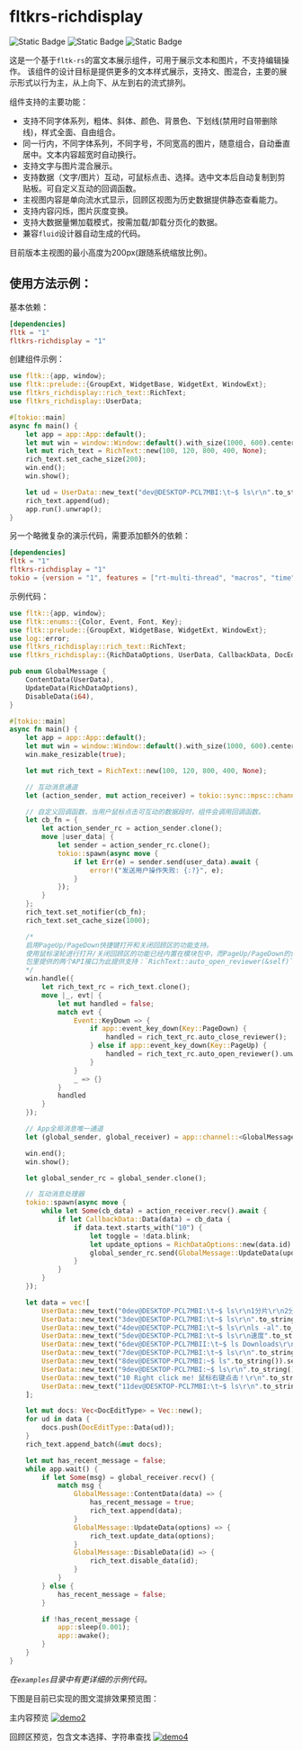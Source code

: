 # fltkrs-richdisplay
![Static Badge](https://img.shields.io/badge/crates-1.0.0-blue) 
![Static Badge](https://img.shields.io/badge/build-passing-green)
![Static Badge](https://img.shields.io/badge/Readonly-gray)


这是一个基于`fltk-rs`的富文本展示组件，可用于展示文本和图片，不支持编辑操作。 该组件的设计目标是提供更多的文本样式展示，支持文、图混合，主要的展示形式以行为主，从上向下、从左到右的流式排列。 

组件支持的主要功能：
- 支持不同字体系列，粗体、斜体、颜色、背景色、下划线(禁用时自带删除线)，样式全面、自由组合。
- 同一行内，不同字体系列，不同字号，不同宽高的图片，随意组合，自动垂直居中。文本内容超宽时自动换行。
- 支持文字与图片混合展示。
- 支持数据（文字/图片）互动，可鼠标点击、选择。选中文本后自动复制到剪贴板。可自定义互动的回调函数。
- 主视图内容是单向流水式显示，回顾区视图为历史数据提供静态查看能力。
- 支持内容闪烁，图片灰度变换。
- 支持大数据量懒加载模式，按需加载/卸载分页化的数据。
- 兼容`fluid`设计器自动生成的代码。

目前版本主视图的最小高度为200px(跟随系统缩放比例)。


## 使用方法示例：
基本依赖：
```toml
[dependencies]
fltk = "1"
fltkrs-richdisplay = "1"
```

创建组件示例：
```rust
use fltk::{app, window};
use fltk::prelude::{GroupExt, WidgetBase, WidgetExt, WindowExt};
use fltkrs_richdisplay::rich_text::RichText;
use fltkrs_richdisplay::UserData;

#[tokio::main]
async fn main() {
    let app = app::App::default();
    let mut win = window::Window::default().with_size(1000, 600).center_screen();
    let mut rich_text = RichText::new(100, 120, 800, 400, None);
    rich_text.set_cache_size(200);
    win.end();
    win.show();

    let ud = UserData::new_text("dev@DESKTOP-PCL7MBI:\t~$ ls\r\n".to_string());
    rich_text.append(ud);
    app.run().unwrap();
}
```

另一个略微复杂的演示代码，需要添加额外的依赖：
```toml
[dependencies]
fltk = "1"
fltkrs-richdisplay = "1"
tokio = {version = "1", features = ["rt-multi-thread", "macros", "time", "sync", "parking_lot"]}
```
示例代码：
```rust
use fltk::{app, window};
use fltk::enums::{Color, Event, Font, Key};
use fltk::prelude::{GroupExt, WidgetBase, WidgetExt, WindowExt};
use log::error;
use fltkrs_richdisplay::rich_text::RichText;
use fltkrs_richdisplay::{RichDataOptions, UserData, CallbackData, DocEditType};

pub enum GlobalMessage {
    ContentData(UserData),
    UpdateData(RichDataOptions),
    DisableData(i64),
}

#[tokio::main]
async fn main() {
    let app = app::App::default();
    let mut win = window::Window::default().with_size(1000, 600).center_screen();
    win.make_resizable(true);

    let mut rich_text = RichText::new(100, 120, 800, 400, None);

    // 互动消息通道
    let (action_sender, mut action_receiver) = tokio::sync::mpsc::channel::<CallbackData>(100);

    // 自定义回调函数，当用户鼠标点击可互动的数据段时，组件会调用回调函数。
    let cb_fn = {
        let action_sender_rc = action_sender.clone();
        move |user_data| {
            let sender = action_sender_rc.clone();
            tokio::spawn(async move {
                if let Err(e) = sender.send(user_data).await {
                    error!("发送用户操作失败: {:?}", e);
                }
            });
        }
    };
    rich_text.set_notifier(cb_fn);
    rich_text.set_cache_size(1000);

    /*
    启用PageUp/PageDown快捷键打开和关闭回顾区的功能支持。
    使用鼠标滚轮进行打开/关闭回顾区的功能已经内置在模块包中，而PageUp/PageDown的快捷键无法被内置组件检测到，因此需要外层容器主动调用API实现。
    包里提供的两个API接口为此提供支持：`RichText::auto_open_reviewer(&self)`和`RichText::auto_close_reviewer(&self)`。
    */
    win.handle({
        let rich_text_rc = rich_text.clone();
        move |_, evt| {
            let mut handled = false;
            match evt {
                Event::KeyDown => {
                    if app::event_key_down(Key::PageDown) {
                        handled = rich_text_rc.auto_close_reviewer();
                    } else if app::event_key_down(Key::PageUp) {
                        handled = rich_text_rc.auto_open_reviewer().unwrap();
                    }
                }
                _ => {}
            }
            handled
        }
    });

    // App全局消息唯一通道
    let (global_sender, global_receiver) = app::channel::<GlobalMessage>();

    win.end();
    win.show();

    let global_sender_rc = global_sender.clone();

    // 互动消息处理器
    tokio::spawn(async move {
        while let Some(cb_data) = action_receiver.recv().await {
            if let CallbackData::Data(data) = cb_data {
                if data.text.starts_with("10") {
                    let toggle = !data.blink;
                    let update_options = RichDataOptions::new(data.id).blink(toggle);
                    global_sender_rc.send(GlobalMessage::UpdateData(update_options));
                }
            }
        }
    });

    let data = vec![
        UserData::new_text("0dev@DESKTOP-PCL7MBI:\t~$ ls\r\n1分片\r\n2分片".to_string()),
        UserData::new_text("3dev@DESKTOP-PCL7MBI:\t~$ ls\r\n".to_string()),
        UserData::new_text("4dev@DESKTOP-PCL7MBI:\t~$ ls\r\nls -al".to_string()),
        UserData::new_text("5dev@DESKTOP-PCL7MBI:\t~$ ls\r\n速度".to_string()).set_bg_color(Some(Color::Green)),
        UserData::new_text("6dev@DESKTOP-PCL7MBII:\t~$ ls Downloads\r\n".to_string()).set_font_and_size(Font::Helvetica, 22),
        UserData::new_text("7dev@DESKTOP-PCL7MBI:\t~$ ls\r\n".to_string()),
        UserData::new_text("8dev@DESKTOP-PCL7MBI:~$ ls".to_string()).set_underline(true),
        UserData::new_text("9dev@DESKTOP-PCL7MBI:~$ ls\r\n".to_string()).set_underline(true),
        UserData::new_text("10 Right click me! 鼠标右键点击！\r\n".to_string()).set_font_and_size(Font::Helvetica, 20).set_clickable(true).set_blink(true),
        UserData::new_text("11dev@DESKTOP-PCL7MBI:\t~$ ls\r\n".to_string()),
    ];

    let mut docs: Vec<DocEditType> = Vec::new();
    for ud in data {
        docs.push(DocEditType::Data(ud));
    }
    rich_text.append_batch(&mut docs);

    let mut has_recent_message = false;
    while app.wait() {
        if let Some(msg) = global_receiver.recv() {
            match msg {
                GlobalMessage::ContentData(data) => {
                    has_recent_message = true;
                    rich_text.append(data);
                }
                GlobalMessage::UpdateData(options) => {
                    rich_text.update_data(options);
                }
                GlobalMessage::DisableData(id) => {
                    rich_text.disable_data(id);
                }
            }
        } else {
            has_recent_message = false;
        }

        if !has_recent_message {
            app::sleep(0.001);
            app::awake();
        }
    }
}
```
*在`examples`目录中有更详细的示例代码。*

下图是目前已实现的图文混排效果预览图：

主内容预览
[![demo2](./res/demo2.png)](https://gitee.com/t1000ln/fltkrs-richdisplay/blob/main/res/demo2.png)

回顾区预览，包含文本选择、字符串查找
[![demo4](./res/demo4.png)](https://gitee.com/t1000ln/fltkrs-richdisplay/blob/main/res/demo4.png)

